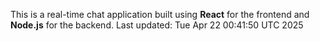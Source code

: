 This is a real-time chat application built using **React** for the frontend and **Node.js** for the backend.
Last updated: Tue Apr 22 00:41:50 UTC 2025
